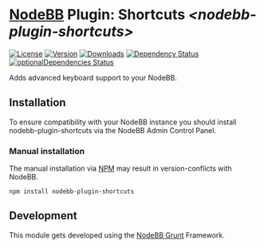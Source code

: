# [NodeBB](https://nodebb.org/) Plugin: **Shortcuts** *\<nodebb-plugin-shortcuts>*

[![License](https://img.shields.io/npm/l/nodebb-plugin-shortcuts.svg)](LICENSE)
[![Version](https://img.shields.io/npm/v/nodebb-plugin-shortcuts.svg)](https://www.npmjs.com/package/nodebb-plugin-shortcuts)
[![Downloads](https://img.shields.io/npm/dm/nodebb-plugin-shortcuts.svg)](https://www.npmjs.com/package/nodebb-plugin-shortcuts)
[![Dependency Status](https://david-dm.org/frissdiegurke/nodebb-plugin-shortcuts.svg)](https://david-dm.org/frissdiegurke/nodebb-plugin-shortcuts)
[![optionalDependencies Status](https://david-dm.org/frissdiegurke/nodebb-plugin-shortcuts/optional-status.svg)](https://david-dm.org/frissdiegurke/nodebb-plugin-shortcuts#info=optionalDependencies)

Adds advanced keyboard support to your NodeBB.

## Installation

To ensure compatibility with your NodeBB instance you should install nodebb-plugin-shortcuts via the NodeBB Admin Control Panel.

### Manual installation

The manual installation via [NPM](https://www.npmjs.com/) may result in version-conflicts with NodeBB.

    npm install nodebb-plugin-shortcuts

## Development

This module gets developed using the [NodeBB Grunt](https://github.com/frissdiegurke/nodebb-grunt-development) Framework.
